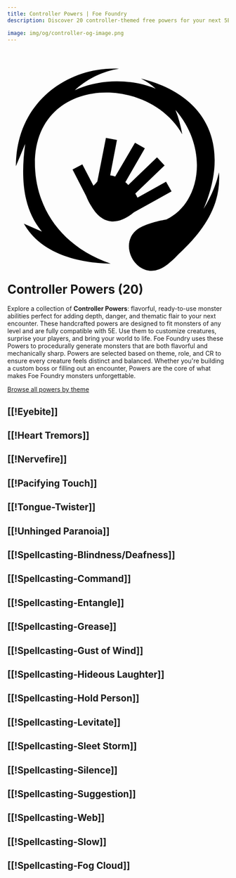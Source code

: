 ```yaml
---
title: Controller Powers | Foe Foundry
description: Discover 20 controller-themed free powers for your next 5E monster.

image: img/og/controller-og-image.png
---
```


# <span class="inline-icon" aria-hidden="true"><svg xmlns="http://www.w3.org/2000/svg" viewBox="0 0 512 512"><path d="M247.79 18.734C137.967 17.596 19.874 96.94 19.73 244.53l21.403-51.395c-9.485 72.28-7.75 147.236 38.79 202.502L38.2 377.355c39.24 69.774 126.333 90.976 200.855 92.51C124.11 429.9 67.87 342.277 63.912 246.492c-6.722-211.78 260.658-217.694 340.78-75.77-3.417-19.492-8.623-38.426-15.618-56.11 77.406 89.155 59.293 214.875-21.29 253.036-24.25 3.95-48.93 12.06-60.954 19-58.548 33.802-6.27 126.536 53.225 92.188 9.44-5.45 23.404-17.303 36.494-31.352 64.36-59.52 98.1-118.24 93.108-188.94-6.52 29.1-19.175 57.904-35.623 84.683 63.158-146.822 7.956-263.89-144.838-301.354 12.097 5.835 23.503 13.63 33.873 23.36-57.415-23.752-131.123-22.62-186.884 3.505 28.066-26.2 64.776-43.73 102.2-49.642-3.52-.205-7.054-.325-10.597-.362zm-19.74 160.202-19.843 100.566c-2.958 3.81-5.64 6.852-9.033 9.94l-25.688-49.096-22.705 11.93 31.37 60.945c4.48 11.474 10.02 20.68 15.162 28.524 28.063 42.803 64.547 35.252 95.303 9.555l87.28-48.452-12.71-22.498-66.136 36.94c-1.517-3.154-3.266-6.552-5.056-9.51l67.818-64.96-17.54-18.695-66.47 63.762c-2.356-2.318-4.238-4.527-6.765-6.54l45.084-78.085-22.733-13.127-45.864 78.297c-3.79-1.31-7.72-2.2-11.595-2.745l15.656-81.896-25.533-4.854z"/></svg></span> Controller Powers (20)

Explore a collection of **Controller Powers**: flavorful, ready-to-use monster abilities perfect for adding depth, danger, and thematic flair to your next encounter. These handcrafted powers are designed to fit monsters of any level and are fully compatible with 5E. Use them to customize creatures, surprise your players, and bring your world to life. Foe Foundry uses these Powers to procedurally generate monsters that are both flavorful and mechanically sharp. Powers are selected based on theme, role, and CR to ensure every creature feels distinct and balanced. Whether you're building a custom boss or filling out an encounter, Powers are the core of what makes Foe Foundry monsters unforgettable.  

  
[Browse all powers by theme](all.md)

[[!Eyebite]]
---

[[!Heart Tremors]]
---

[[!Nervefire]]
---

[[!Pacifying Touch]]
---

[[!Tongue-Twister]]
---

[[!Unhinged Paranoia]]
---

[[!Spellcasting-Blindness/Deafness]]
---

[[!Spellcasting-Command]]
---

[[!Spellcasting-Entangle]]
---

[[!Spellcasting-Grease]]
---

[[!Spellcasting-Gust of Wind]]
---

[[!Spellcasting-Hideous Laughter]]
---

[[!Spellcasting-Hold Person]]
---

[[!Spellcasting-Levitate]]
---

[[!Spellcasting-Sleet Storm]]
---

[[!Spellcasting-Silence]]
---

[[!Spellcasting-Suggestion]]
---

[[!Spellcasting-Web]]
---

[[!Spellcasting-Slow]]
---

[[!Spellcasting-Fog Cloud]]
---
